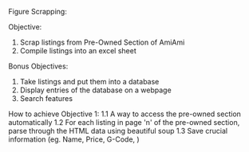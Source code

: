 Figure Scrapping:

Objective:
1. Scrap listings from Pre-Owned Section of AmiAmi
2. Compile listings into an excel sheet

Bonus Objectives:
1. Take listings and put them into a database
2. Display entries of the database on a webpage
3. Search features

How to achieve Objective 1:
1.1 A way to access the pre-owned section automatically
1.2 For each listing in page 'n' of the pre-owned section, parse through the HTML data using beautiful soup
1.3 Save crucial information (eg. Name, Price, G-Code, )


